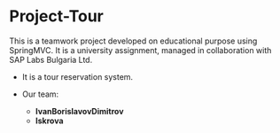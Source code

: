 # Project-Tour

This is a teamwork project developed on educational purpose using SpringMVC.
It is a university assignment, managed in collaboration with SAP Labs Bulgaria Ltd.
- It is a tour reservation system.

 - Our team: 
   - **IvanBorislavovDimitrov**
   -  **Iskrova**

